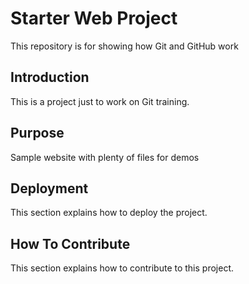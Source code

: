 # Starter Web Project
This repository is for showing how Git and GitHub work

## Introduction
This is a project just to work on Git training.

## Purpose
Sample website with plenty of files for demos

## Deployment
This section explains how to deploy the project.

## How To Contribute
This section explains how to contribute to this project.